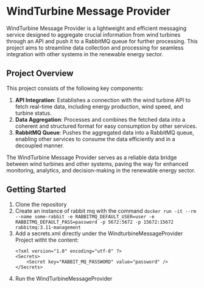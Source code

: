 ﻿# WindTurbine Message Provider

WindTurbine Message Provider is a lightweight and efficient messaging service designed to aggregate crucial information from wind turbines through an API and push it to a RabbitMQ queue for further processing. This project aims to streamline data collection and processing for seamless integration with other systems in the renewable energy sector.

## Project Overview

This project consists of the following key components:

1. **API Integration**: Establishes a connection with the wind turbine API to fetch real-time data, including energy production, wind speed, and turbine status.
2. **Data Aggregation**: Processes and combines the fetched data into a coherent and structured format for easy consumption by other services.
3. **RabbitMQ Queue**: Pushes the aggregated data into a RabbitMQ queue, enabling other services to consume the data efficiently and in a decoupled manner.

The WindTurbine Message Provider serves as a reliable data bridge between wind turbines and other systems, paving the way for enhanced monitoring, analytics, and decision-making in the renewable energy sector.

## Getting Started

1. Clone the repository
2. Create an instance of rabbit mq with the command `docker run -it --rm --name some-rabbit -e RABBITMQ_DEFAULT_USER=user -e RABBITMQ_DEFAULT_PASS=password -p 5672:5672 -p 15672:15672 rabbitmq:3.11-management`
3. Add a secrets.xml directly under the WindturbineMessageProvider Project witht the content:
	```
	<?xml version="1.0" encoding="utf-8" ?>
	<Secrets>
		<Secret key="RABBIT_MQ_PASSWORD" value="password" />
	</Secrets>
	```
4. Run the WindTurbineMessageProvider
